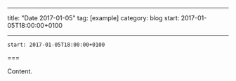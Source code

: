 
---
title: "Date 2017-01-05"
tag: [example]
category: blog
start: 2017-01-05T18:00:00+0100

---

``start: 2017-01-05T18:00:00+0100``

===

Content.
